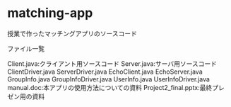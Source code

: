 # matching-app
授業で作ったマッチングアプリのソースコード

ファイル一覧

Client.java:クライアント用ソースコード
Server.java:サーバ用ソースコード
ClientDriver.java
ServerDriver.java
EchoClient.java
EchoServer.java
GroupInfo.java
GroupInfoDriver.java
UserInfo.java
UserInfoDriver.java
manual.doc:本アプリの使用方法についての資料
Project2_final.pptx:最終プレゼン用の資料
